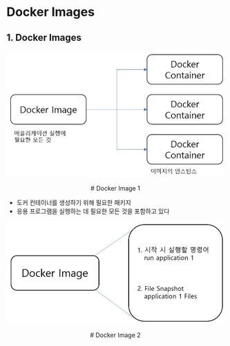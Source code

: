 # **Docker Images**

## **1. Docker Images**

<p align = "center">
    <img src="Pictures\Docker Image_1.jpg">
    </p>
    <p align = "center"> # Docker Image 1 </p>

* 도커 컨테이너를 생성하기 위해 필요한 패키지
* 응용 프로그램을 실행하는 데 필요한 모든 것을 포함하고 있다

<p align = "center">
    <img src="Pictures\Docker Image_2.jpg">
    </p>
    <p align = "center"> # Docker Image 2 </p>

